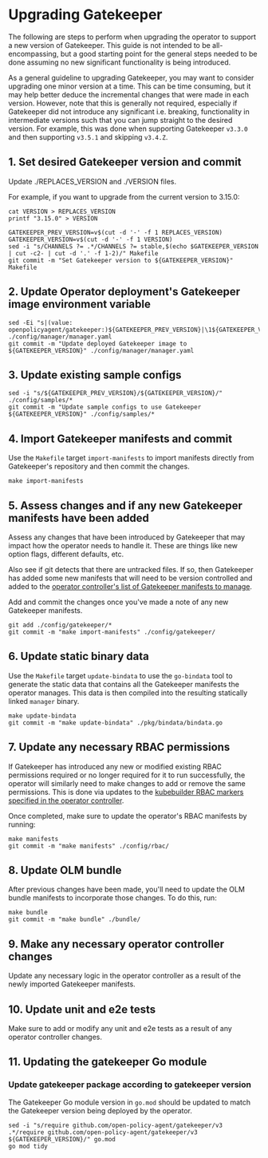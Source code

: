 # Upgrading Gatekeeper

The following are steps to perform when upgrading the operator to support a new
version of Gatekeeper. This guide is not intended to be all-encompassing, but a
good starting point for the general steps needed to be done assuming no new
significant functionality is being introduced.

As a general guideline to upgrading Gatekeeper, you may want to consider
upgrading one minor version at a time. This can be time consuming, but it may
help better deduce the incremental changes that were made in each version.
However, note that this is generally not required, especially if Gatekeeper did
not introduce any significant i.e. breaking, functionality in intermediate
versions such that you can jump straight to the desired version. For example,
this was done when supporting Gatekeeper `v3.3.0` and then supporting `v3.5.1`
and skipping `v3.4.Z`.

## 1. Set desired Gatekeeper version and commit

Update ./REPLACES_VERSION and ./VERSION files.

For example, if you want to upgrade from the current version to 3.15.0:
```shell
cat VERSION > REPLACES_VERSION
printf "3.15.0" > VERSION
```

```shell
GATEKEEPER_PREV_VERSION=v$(cut -d '-' -f 1 REPLACES_VERSION)
GATEKEEPER_VERSION=v$(cut -d '-' -f 1 VERSION)
sed -i "s/CHANNELS ?= .*/CHANNELS ?= stable,$(echo $GATEKEEPER_VERSION | cut -c2- | cut -d '.' -f 1-2)/" Makefile
git commit -m "Set Gatekeeper version to ${GATEKEEPER_VERSION}" Makefile
```

## 2. Update Operator deployment's Gatekeeper image environment variable

```shell
sed -Ei "s|(value: openpolicyagent/gatekeeper:)${GATEKEEPER_PREV_VERSION}|\1${GATEKEEPER_VERSION}|" ./config/manager/manager.yaml
git commit -m "Update deployed Gatekeeper image to ${GATEKEEPER_VERSION}" ./config/manager/manager.yaml
```

## 3. Update existing sample configs

```shell
sed -i "s/${GATEKEEPER_PREV_VERSION}/${GATEKEEPER_VERSION}/" ./config/samples/*
git commit -m "Update sample configs to use Gatekeeper ${GATEKEEPER_VERSION}" ./config/samples/*
```

## 4. Import Gatekeeper manifests and commit

Use the `Makefile` target `import-manifests` to import manifests
directly from Gatekeeper's repository and then commit the changes.

```shell
make import-manifests
```

## 5. Assess changes and if any new Gatekeeper manifests have been added

Assess any changes that have been introduced by Gatekeeper that may impact how
the operator needs to handle it. These are things like new option flags,
different defaults, etc.

Also see if git detects that there are untracked files. If so, then Gatekeeper
has added some new manifests that will need to be version controlled and added
to the [operator controller's list of Gatekeeper manifests to
manage](https://github.com/gatekeeper/gatekeeper-operator/blob/44420118530000ff25264adc4229b4490013abed/controllers/gatekeeper_controller.go#L83-L114).

Add and commit the changes once you've made a note of any new Gatekeeper
manifests.

```shell
git add ./config/gatekeeper/*
git commit -m "make import-manifests" ./config/gatekeeper/
```

## 6. Update static binary data

Use the `Makefile` target `update-bindata` to use the `go-bindata` tool to
generate the static data that contains all the Gatekeeper manifests the
operator manages. This data is then compiled into the resulting statically
linked `manager` binary.

```shell
make update-bindata
git commit -m "make update-bindata" ./pkg/bindata/bindata.go
```

## 7. Update any necessary RBAC permissions

If Gatekeeper has introduced any new or modified existing RBAC permissions
required or no longer required for it to run successfully, the operator will
similarly need to make changes to add or remove the same permissions. This is
done via updates to the [kubebuilder RBAC markers specified in the operator
controller](https://github.com/gatekeeper/gatekeeper-operator/blob/44420118530000ff25264adc4229b4490013abed/controllers/gatekeeper_controller.go#L133-L163).

Once completed, make sure to update the operator's RBAC manifests by running:

```shell
make manifests
git commit -m "make manifests" ./config/rbac/
```

## 8. Update OLM bundle

After previous changes have been made, you'll need to update the OLM bundle
manifests to incorporate those changes. To do this, run:

```shell
make bundle
git commit -m "make bundle" ./bundle/
```

## 9. Make any necessary operator controller changes

Update any necessary logic in the operator controller as a result of the newly
imported Gatekeeper manifests.

## 10. Update unit and e2e tests

Make sure to add or modify any unit and e2e tests as a result of any operator
controller changes.

## 11. Updating the gatekeeper Go module 

### Update gatekeeper package according to gatekeeper version 

The Gatekeeper Go module version in `go.mod` should be updated to match the Gatekeeper version being deployed by the operator.
```
sed -i "s/require github.com/open-policy-agent/gatekeeper/v3  .*/require github.com/open-policy-agent/gatekeeper/v3 ${GATEKEEPER_VERSION}/" go.mod
go mod tidy
```